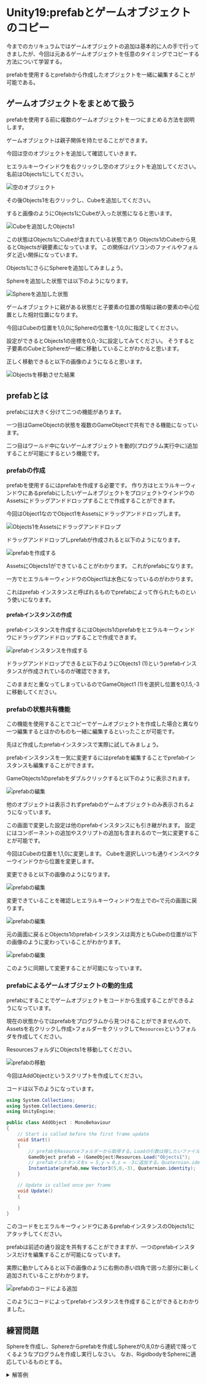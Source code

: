 # Unity19:prefabとゲームオブジェクトのコピー

今までのカリキュラムではゲームオブジェクトの追加は基本的に人の手で行ってきましたが、今回は元あるゲームオブジェクトを任意のタイミングでコピーする方法について学習する。

prefabを使用するとprefabから作成したオブジェクトを一緒に編集することが可能である。

## ゲームオブジェクトをまとめて扱う

prefabを使用する前に複数のゲームオブジェクトを一つにまとめる方法を説明します。

ゲームオブジェクトは親子関係を持たせることができます。

今回は空のオブジェクトを追加して確認していきます。

ヒエラルキーウインドウを右クリックし空のオブジェクトを追加してください。
名前はObjects1にしてください。

![空のオブジェクト](./images/EmptyObject.png)


その後Objects1を右クリックし、Cubeを追加してください。

すると画像のようにObjects1にCubeが入った状態になると思います。

![Cubeを追加したObjects1](./images/Objects1WithCube.png)

この状態はObjects1にCubeが含まれている状態であり
Objects1のCubeから見るとObjectsが親要素になっています。
この関係はパソコンのファイルやフォルダと近い関係になっています。

Objects1にさらにSphereを追加してみましょう。

Sphereを追加した状態では以下のようになります。

![Sphereを追加した状態](./images/Objects1WithCubeAndSphere.png)

ゲームオブジェクトに親がある状態だと子要素の位置の情報は親の要素の中心位置とした相対位置になります。

今回はCubeの位置を1,0,0にSphereの位置を-1,0,0に指定してください。

設定ができるとObjects1の座標を0,0,-3に設定してみてください。
そうすると子要素のCubeとSphereが一緒に移動していることがわかると思います。

正しく移動できると以下の画像のようになると思います。

![Objectsを移動させた結果](./images/ObjectsMove.png)

## prefabとは

prefabには大きく分けて二つの機能があります。

一つ目はGameObjectの状態を複数のGameObjectで共有できる機能になっています。

二つ目はワールド中にないゲームオブジェクトを動的(プログラム実行中に)追加することが可能にするという機能です。


### prefabの作成

prefabを使用するにはprefabを作成する必要です。
作り方はヒエラルキーウィンドウにあるprefabにしたいゲームオブジェクトをプロジェクトウインドウのAssetsにドラッグアンドドロップすることで作成することができます。

今回はObject1なのでObject1をAssetsにドラッグアンドドロップします。

![Objects1をAssetsにドラッグアンドドロップ](./images/GenPrefab.png)

ドラッグアンドドロップしprefabが作成されると以下のようになります。

![prefabを作成する](./images/GenPrefab1.png)

AssetsにObjects1ができていることがわかります。
これがprefabになります。

一方でヒエラルキーウィンドウのObject1は水色になっているのがわかります。

これはprefab インスタンスと呼ばれるものでprefabによって作られたものという使いになります。


#### prefabインスタンスの作成

prefabインスタンスを作成するにはObjects1のprefabをヒエラルキーウィンドウにドラッグアンドドロップすることで作成できます。

![prefabインスタンスを作成する](./images/GenPrefabInstance.png)

ドラッグアンドドロップできると以下のようにObjects1 (1)というprefabインスタンスが作成されているのが確認できます。

このままだと重なってしまっているのでGameObject1 (1)を選択し位置を0,1.5,-3に移動してください。

### prefabの状態共有機能

この機能を使用することでコピーでゲームオブジェクトを作成した場合と異なり一つ編集するとほかのものも一緒に編集するといったことが可能です。

先ほど作成したprefabインスタンスで実際に試してみましょう。

prefabインスタンスを一気に変更するにはprefabを編集することでprefabインスタンスも編集することができます。

GameObjects1のprefabをダブルクリックすると以下のように表示されます。

![prefabの編集](./images/EditPrefab.png)

他のオブジェクトは表示されずprefabのゲームオブジェクトのみ表示されるようになっています。

この画面で変更した設定は他のprefabインスタンスにも引き継がれます。
設定にはコンポーネントの追加やスクリプトの追加も含まれるので一気に変更することが可能です。

今回はCubeの位置を1,1,0に変更します。
Cubeを選択しいつも通りインスペクターウインドウから位置を変更します。

変更できると以下の画像のようになります。

![prefabの編集](./images/EditPrefab2.png)

変更できていることを確認しヒエラルキーウィンドウ左上での`<`で元の画面に戻ります。

![prefabの編集](./images/EditPrefab3.png)

元の画面に戻るとObjects1のprefabインスタンスは両方ともCubeの位置が以下の画像のように変わっていることがわかります。

![prefabの編集](./images/EditPrefab4.png)

このように同期して変更することが可能になっています。

### prefabによるゲームオブジェクトの動的生成

prefabにすることでゲームオブジェクトをコードから生成することができるようになっています。

<!-- 実際にprefabインスタンスを作成するコードを記述していきます。

prefabにスクリプトをアタッチすると新しく作成したprefabインスタンスからも新しくprefabインスタンスを作成しようとしてしまうため別のオブジェクトにスクリプトをアタッチする必要があります。
なので今回は新しく空のオブジェクトを作成しましょう。

ヒエラルキーウィンドウを右クリックし`空のオブジェクト`をクリックし空のゲームオブジェクトを作成します。
名前はデフォルトの`GameObject`で大丈夫です。 -->

現在の状態からではprefabをプログラムから見つけることができませんので、Assetsを右クリックし作成>フォルダーをクリックして`Resources`というフォルダを作成してください。

ResourcesフォルダにObjects1を移動してください。

![prefabの移動](./images/PrefabMoveResources.png)


今回はAddObjectというスクリプトを作成してください。

コードは以下のようになっています。


```cs
using System.Collections;
using System.Collections.Generic;
using UnityEngine;

public class AddObject : MonoBehaviour
{
    // Start is called before the first frame update
    void Start()
    {
        // prefabをResourceフォルダーから取得する。Loadの引数は探したいファイルがあるパス
        GameObject prefab = (GameObject)Resources.Load("Objects1");
        // prefabインスタンスをx = 5,y = 0,z = -3に追加する。Quaternion.identityは初期状態を示す。
        Instantiate(prefab,new Vector3(5,0,-3), Quaternion.identity);
    }

    // Update is called once per frame
    void Update()
    {
        
    }
}

```



このコードをヒエラルキーウィンドウにあるprefabインスタンスのObjects1にアタッチしてください。

prefabは前述の通り設定を共有することができますが、一つのprefabインスタンスだけを編集することが可能になっています。

実際に動かしてみると以下の画像のように右側の赤い四角で囲った部分に新しく追加されていることがわかります。


![prefabのコードによる追加](./images/prefabAdd.png)

このようにコードによってprefabインスタンスを作成することができるとわかりました。


## 練習問題

Sphereを作成し、Sphereからprefabを作成しSphereが0,8,0から連続で降ってくるようなプログラムを作成し実行しなさい。
なお、RigidbodyをSphereに適応しているものとする。

<details><summary>解答例</summary>

スクリプト名がAddSphereだった場合

```cs
using System.Collections;
using System.Collections.Generic;
using UnityEngine;

public class AddSphere : MonoBehaviour
{
    // Start is called before the first frame update
    GameObject prefab;
    void Start()
    {
        prefab = (GameObject)Resources.Load("Sphere");
    }

    // Update is called once per frame
    void Update()
    {
        Instantiate(prefab,new Vector3(0,8,0), Quaternion.identity);
    }
}
```

</details>
